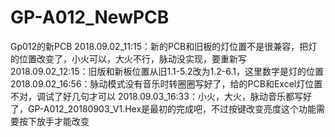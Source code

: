 # GP-A012_NewPCB
Gp012的新PCB
2018.09.02_11:15：新的PCB和旧板的灯位置不是很兼容，把灯的位置改变了，小火可以，大火不行，脉动没实现，要重新写
2018.09.02_12:15：旧版和新板位置从旧1.1-5.2改为1.2-6.1，这里数字是灯的位置
2018.09.02_16:56：脉动模式没有音乐时转圈圈写好了，给的PCB和Excel灯位置不对，调试了好几句才可以
2018.09.03_16:33：小火，大火，脉动音乐都写好了，GP-A012_20180903_V1.Hex是最初的完成吧，不过按键改变亮度这个功能需要按下放手才能改变